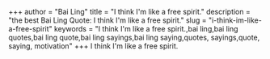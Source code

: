 +++
author = "Bai Ling"
title = "I think I'm like a free spirit."
description = "the best Bai Ling Quote: I think I'm like a free spirit."
slug = "i-think-im-like-a-free-spirit"
keywords = "I think I'm like a free spirit.,bai ling,bai ling quotes,bai ling quote,bai ling sayings,bai ling saying,quotes, sayings,quote, saying, motivation"
+++
I think I'm like a free spirit.

